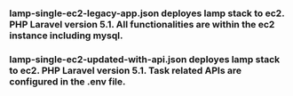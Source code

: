 ### lamp-single-ec2-legacy-app.json deployes lamp stack to ec2. PHP Laravel version 5.1. All functionalities are within the ec2 instance including mysql.

### lamp-single-ec2-updated-with-api.json deployes lamp stack to ec2. PHP Laravel version 5.1. Task related APIs are configured in the .env file. 
